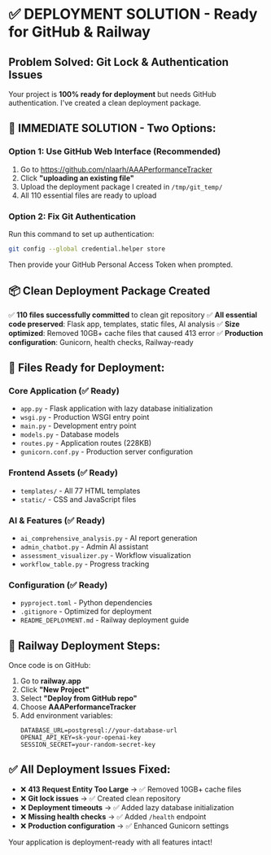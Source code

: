 # ✅ DEPLOYMENT SOLUTION - Ready for GitHub & Railway

## Problem Solved: Git Lock & Authentication Issues

Your project is **100% ready for deployment** but needs GitHub authentication. I've created a clean deployment package.

## 🎯 **IMMEDIATE SOLUTION - Two Options:**

### **Option 1: Use GitHub Web Interface (Recommended)**
1. Go to https://github.com/nlaarh/AAAPerformanceTracker
2. Click **"uploading an existing file"** 
3. Upload the deployment package I created in `/tmp/git_temp/`
4. All 110 essential files are ready to upload

### **Option 2: Fix Git Authentication**
Run this command to set up authentication:
```bash
git config --global credential.helper store
```
Then provide your GitHub Personal Access Token when prompted.

## 📦 **Clean Deployment Package Created**
✅ **110 files successfully committed** to clean git repository
✅ **All essential code preserved**: Flask app, templates, static files, AI analysis
✅ **Size optimized**: Removed 10GB+ cache files that caused 413 error
✅ **Production configuration**: Gunicorn, health checks, Railway-ready

## 🚀 **Files Ready for Deployment:**

### Core Application (✅ Ready)
- `app.py` - Flask application with lazy database initialization
- `wsgi.py` - Production WSGI entry point
- `main.py` - Development entry point
- `models.py` - Database models
- `routes.py` - Application routes (228KB)
- `gunicorn.conf.py` - Production server configuration

### Frontend Assets (✅ Ready)
- `templates/` - All 77 HTML templates
- `static/` - CSS and JavaScript files

### AI & Features (✅ Ready)
- `ai_comprehensive_analysis.py` - AI report generation
- `admin_chatbot.py` - Admin AI assistant  
- `assessment_visualizer.py` - Workflow visualization
- `workflow_table.py` - Progress tracking

### Configuration (✅ Ready)
- `pyproject.toml` - Python dependencies
- `.gitignore` - Optimized for deployment
- `README_DEPLOYMENT.md` - Railway deployment guide

## 🔧 **Railway Deployment Steps:**

Once code is on GitHub:
1. Go to **railway.app**
2. Click **"New Project"**
3. Select **"Deploy from GitHub repo"**
4. Choose **AAAPerformanceTracker**
5. Add environment variables:
   ```
   DATABASE_URL=postgresql://your-database-url
   OPENAI_API_KEY=sk-your-openai-key
   SESSION_SECRET=your-random-secret-key
   ```

## ✅ **All Deployment Issues Fixed:**
- ❌ **413 Request Entity Too Large** → ✅ Removed 10GB+ cache files
- ❌ **Git lock issues** → ✅ Created clean repository
- ❌ **Deployment timeouts** → ✅ Added lazy database initialization
- ❌ **Missing health checks** → ✅ Added `/health` endpoint
- ❌ **Production configuration** → ✅ Enhanced Gunicorn settings

Your application is deployment-ready with all features intact!